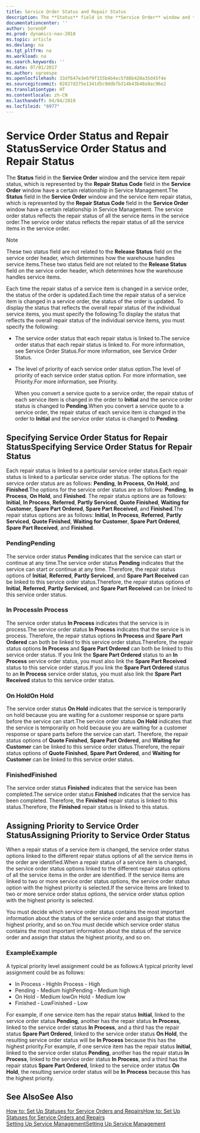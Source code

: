 ```yaml
---
title: Service Order Status and Repair Status
description: The **Status** field in the **Service Order** window and the service item repair status, which is represented by the **Repair Status Code** field in the **Service Order** window have a certain relationship in Service Management. The service order status reflects the repair status of all the service items in the service order.
documentationcenter: ''
author: SorenGP
ms.prod: dynamics-nav-2018
ms.topic: article
ms.devlang: na
ms.tgt_pltfrm: na
ms.workload: na
ms.search.keywords: ''
ms.date: 07/01/2017
ms.author: sgroespe
ms.openlocfilehash: 33df647e3e6f9f155b4b4ec5f88b420a35d45f4e
ms.sourcegitcommit: 02827d275e1341d5c9ddb7b314b43b48a9ac96e2
ms.translationtype: HT
ms.contentlocale: zh-CN
ms.lasthandoff: 04/04/2019
ms.locfileid: "6977"
---
```

# <a name="service-order-status-and-repair-status"></a><span data-ttu-id="58474-104">Service Order Status and Repair Status</span><span class="sxs-lookup"><span data-stu-id="58474-104">Service Order Status and Repair Status</span></span>
<span data-ttu-id="58474-105">The **Status** field in the **Service Order** window and the service item repair status, which is represented by the **Repair Status Code** field in the **Service Order** window have a certain relationship in Service Management.</span><span class="sxs-lookup"><span data-stu-id="58474-105">The **Status** field in the **Service Order** window and the service item repair status, which is represented by the **Repair Status Code** field in the **Service Order** window have a certain relationship in Service Management.</span></span> <span data-ttu-id="58474-106">The service order status reflects the repair status of all the service items in the service order.</span><span class="sxs-lookup"><span data-stu-id="58474-106">The service order status reflects the repair status of all the service items in the service order.</span></span>  
  
> [!NOTE]  
>  <span data-ttu-id="58474-107">These two status field are not related to the **Release Status** field on the service order header, which determines how the warehouse handles service items.</span><span class="sxs-lookup"><span data-stu-id="58474-107">These two status field are not related to the **Release Status** field on the service order header, which determines how the warehouse handles service items.</span></span>  
  
 <span data-ttu-id="58474-108">Each time the repair status of a service item is changed in a service order, the status of the order is updated.</span><span class="sxs-lookup"><span data-stu-id="58474-108">Each time the repair status of a service item is changed in a service order, the status of the order is updated.</span></span> <span data-ttu-id="58474-109">To display the status that reflects the overall repair status of the individual service items, you must specify the following:</span><span class="sxs-lookup"><span data-stu-id="58474-109">To display the status that reflects the overall repair status of the individual service items, you must specify the following:</span></span>  
  
* <span data-ttu-id="58474-110">The service order status that each repair status is linked to.</span><span class="sxs-lookup"><span data-stu-id="58474-110">The service order status that each repair status is linked to.</span></span> <span data-ttu-id="58474-111">For more information, see Service Order Status.</span><span class="sxs-lookup"><span data-stu-id="58474-111">For more information, see Service Order Status.</span></span>  
* <span data-ttu-id="58474-112">The level of priority of each service order status option.</span><span class="sxs-lookup"><span data-stu-id="58474-112">The level of priority of each service order status option.</span></span> <span data-ttu-id="58474-113">For more information, see Priority.</span><span class="sxs-lookup"><span data-stu-id="58474-113">For more information, see Priority.</span></span>  
  
  <span data-ttu-id="58474-114">When you convert a service quote to a service order, the repair status of each service item is changed in the order to **Initial** and the service order status is changed to **Pending**.</span><span class="sxs-lookup"><span data-stu-id="58474-114">When you convert a service quote to a service order, the repair status of each service item is changed in the order to **Initial** and the service order status is changed to **Pending**.</span></span>  
  
## <a name="specifying-service-order-status-for-repair-status"></a><span data-ttu-id="58474-115">Specifying Service Order Status for Repair Status</span><span class="sxs-lookup"><span data-stu-id="58474-115">Specifying Service Order Status for Repair Status</span></span>  
<span data-ttu-id="58474-116">Each repair status is linked to a particular service order status.</span><span class="sxs-lookup"><span data-stu-id="58474-116">Each repair status is linked to a particular service order status.</span></span> <span data-ttu-id="58474-117">The options for the service order status are as follows: **Pending**, **In Process**, **On Hold**, and **Finished**.</span><span class="sxs-lookup"><span data-stu-id="58474-117">The options for the service order status are as follows: **Pending**, **In Process**, **On Hold**, and **Finished**.</span></span> <span data-ttu-id="58474-118">The repair status options are as follows: **Initial**, **In Process**, **Referred**, **Partly Serviced**, **Quote Finished**, **Waiting for Customer**, **Spare Part Ordered**, **Spare Part Received**, and **Finished**.</span><span class="sxs-lookup"><span data-stu-id="58474-118">The repair status options are as follows: **Initial**, **In Process**, **Referred**, **Partly Serviced**, **Quote Finished**, **Waiting for Customer**, **Spare Part Ordered**, **Spare Part Received**, and **Finished**.</span></span>  
  
### <a name="pending"></a><span data-ttu-id="58474-119">Pending</span><span class="sxs-lookup"><span data-stu-id="58474-119">Pending</span></span>  
<span data-ttu-id="58474-120">The service order status **Pending** indicates that the service can start or continue at any time.</span><span class="sxs-lookup"><span data-stu-id="58474-120">The service order status **Pending** indicates that the service can start or continue at any time.</span></span> <span data-ttu-id="58474-121">Therefore, the repair status options of **Initial**, **Referred**, **Partly Serviced**, and **Spare Part Received** can be linked to this service order status.</span><span class="sxs-lookup"><span data-stu-id="58474-121">Therefore, the repair status options of **Initial**, **Referred**, **Partly Serviced**, and **Spare Part Received** can be linked to this service order status.</span></span>  
  
### <a name="in-process"></a><span data-ttu-id="58474-122">In Process</span><span class="sxs-lookup"><span data-stu-id="58474-122">In Process</span></span>  
<span data-ttu-id="58474-123">The service order status **In Process** indicates that the service is in process.</span><span class="sxs-lookup"><span data-stu-id="58474-123">The service order status **In Process** indicates that the service is in process.</span></span> <span data-ttu-id="58474-124">Therefore, the repair status options **In Process** and **Spare Part Ordered** can both be linked to this service order status.</span><span class="sxs-lookup"><span data-stu-id="58474-124">Therefore, the repair status options **In Process** and **Spare Part Ordered** can both be linked to this service order status.</span></span> <span data-ttu-id="58474-125">If you link the **Spare Part Ordered** status to an **In Process** service order status, you must also link the **Spare Part Received** status to this service order status.</span><span class="sxs-lookup"><span data-stu-id="58474-125">If you link the **Spare Part Ordered** status to an **In Process** service order status, you must also link the **Spare Part Received** status to this service order status.</span></span>  
  
### <a name="on-hold"></a><span data-ttu-id="58474-126">On Hold</span><span class="sxs-lookup"><span data-stu-id="58474-126">On Hold</span></span>  
<span data-ttu-id="58474-127">The service order status **On Hold** indicates that the service is temporarily on hold because you are waiting for a customer response or spare parts before the service can start.</span><span class="sxs-lookup"><span data-stu-id="58474-127">The service order status **On Hold** indicates that the service is temporarily on hold because you are waiting for a customer response or spare parts before the service can start.</span></span> <span data-ttu-id="58474-128">Therefore, the repair status options of **Quote Finished**, **Spare Part Ordered**, and **Waiting for Customer** can be linked to this service order status.</span><span class="sxs-lookup"><span data-stu-id="58474-128">Therefore, the repair status options of **Quote Finished**, **Spare Part Ordered**, and **Waiting for Customer** can be linked to this service order status.</span></span>  
  
### <a name="finished"></a><span data-ttu-id="58474-129">Finished</span><span class="sxs-lookup"><span data-stu-id="58474-129">Finished</span></span>  
<span data-ttu-id="58474-130">The service order status **Finished** indicates that the service has been completed.</span><span class="sxs-lookup"><span data-stu-id="58474-130">The service order status **Finished** indicates that the service has been completed.</span></span> <span data-ttu-id="58474-131">Therefore, the **Finished** repair status is linked to this status.</span><span class="sxs-lookup"><span data-stu-id="58474-131">Therefore, the **Finished** repair status is linked to this status.</span></span>  
  
## <a name="assigning-priority-to-service-order-status"></a><span data-ttu-id="58474-132">Assigning Priority to Service Order Status</span><span class="sxs-lookup"><span data-stu-id="58474-132">Assigning Priority to Service Order Status</span></span>  
<span data-ttu-id="58474-133">When a repair status of a service item is changed, the service order status options linked to the different repair status options of all the service items in the order are identified.</span><span class="sxs-lookup"><span data-stu-id="58474-133">When a repair status of a service item is changed, the service order status options linked to the different repair status options of all the service items in the order are identified.</span></span> <span data-ttu-id="58474-134">If the service items are linked to two or more service order status options, the service order status option with the highest priority is selected.</span><span class="sxs-lookup"><span data-stu-id="58474-134">If the service items are linked to two or more service order status options, the service order status option with the highest priority is selected.</span></span>  
  
<span data-ttu-id="58474-135">You must decide which service order status contains the most important information about the status of the service order and assign that status the highest priority, and so on.</span><span class="sxs-lookup"><span data-stu-id="58474-135">You must decide which service order status contains the most important information about the status of the service order and assign that status the highest priority, and so on.</span></span>  
  
### <a name="example"></a><span data-ttu-id="58474-136">Example</span><span class="sxs-lookup"><span data-stu-id="58474-136">Example</span></span>  
<span data-ttu-id="58474-137">A typical priority level assignment could be as follows:</span><span class="sxs-lookup"><span data-stu-id="58474-137">A typical priority level assignment could be as follows:</span></span>  
  
* <span data-ttu-id="58474-138">In Process - High</span><span class="sxs-lookup"><span data-stu-id="58474-138">In Process - High</span></span>  
* <span data-ttu-id="58474-139">Pending - Medium high</span><span class="sxs-lookup"><span data-stu-id="58474-139">Pending - Medium high</span></span>  
* <span data-ttu-id="58474-140">On Hold - Medium low</span><span class="sxs-lookup"><span data-stu-id="58474-140">On Hold - Medium low</span></span>  
* <span data-ttu-id="58474-141">Finished - Low</span><span class="sxs-lookup"><span data-stu-id="58474-141">Finished - Low</span></span>  
  
<span data-ttu-id="58474-142">For example, if one service item has the repair status **Initial**, linked to the service order status **Pending**, another has the repair status **In Process**, linked to the service order status **In Process**, and a third has the repair status **Spare Part Ordered**, linked to the service order status **On Hold**, the resulting service order status will be **In Process** because this has the highest priority.</span><span class="sxs-lookup"><span data-stu-id="58474-142">For example, if one service item has the repair status **Initial**, linked to the service order status **Pending**, another has the repair status **In Process**, linked to the service order status **In Process**, and a third has the repair status **Spare Part Ordered**, linked to the service order status **On Hold**, the resulting service order status will be **In Process** because this has the highest priority.</span></span>  
  
## <a name="see-also"></a><span data-ttu-id="58474-143">See Also</span><span class="sxs-lookup"><span data-stu-id="58474-143">See Also</span></span>  
[<span data-ttu-id="58474-144">How to: Set Up Statuses for Service Orders and Repairs</span><span class="sxs-lookup"><span data-stu-id="58474-144">How to: Set Up Statuses for Service Orders and Repairs</span></span>](service-order-repair-status.md)  
[<span data-ttu-id="58474-145">Setting Up Service Management</span><span class="sxs-lookup"><span data-stu-id="58474-145">Setting Up Service Management</span></span>](service-setup-service.md)  

